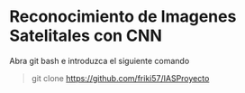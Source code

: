 # Reconocimiento de Imagenes Satelitales con CNN

Abra git bash e introduzca el siguiente comando

  > git clone https://github.com/friki57/IASProyecto

